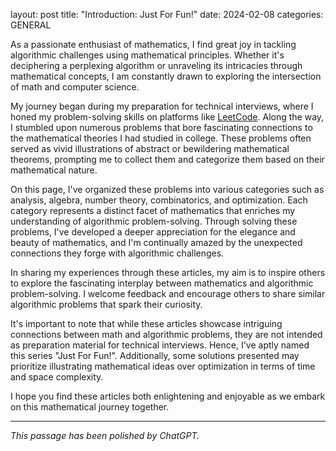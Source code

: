 layout: post
title: "Introduction: Just For Fun!"
date: 2024-02-08
categories: GENERAL

As a passionate enthusiast of mathematics, I find great joy in tackling algorithmic challenges using mathematical principles. Whether it's deciphering a perplexing algorithm or unraveling its intricacies through mathematical concepts, I am constantly drawn to exploring the intersection of math and computer science.

My journey began during my preparation for technical interviews, where I honed my problem-solving skills on platforms like [LeetCode](https://leetcode.com/problemset/). Along the way, I stumbled upon numerous problems that bore fascinating connections to the mathematical theories I had studied in college. These problems often served as vivid illustrations of abstract or bewildering mathematical theorems, prompting me to collect them and categorize them based on their mathematical nature.

On this page, I've organized these problems into various categories such as analysis, algebra, number theory, combinatorics, and optimization. Each category represents a distinct facet of mathematics that enriches my understanding of algorithmic problem-solving. Through solving these problems, I've developed a deeper appreciation for the elegance and beauty of mathematics, and I'm continually amazed by the unexpected connections they forge with algorithmic challenges.

In sharing my experiences through these articles, my aim is to inspire others to explore the fascinating interplay between mathematics and algorithmic problem-solving. I welcome feedback and encourage others to share similar algorithmic problems that spark their curiosity.

It's important to note that while these articles showcase intriguing connections between math and algorithmic problems, they are not intended as preparation material for technical interviews. Hence, I've aptly named this series "Just For Fun!". Additionally, some solutions presented may prioritize illustrating mathematical ideas over optimization in terms of time and space complexity.

I hope you find these articles both enlightening and enjoyable as we embark on this mathematical journey together.

---

*This passage has been polished by ChatGPT.*
